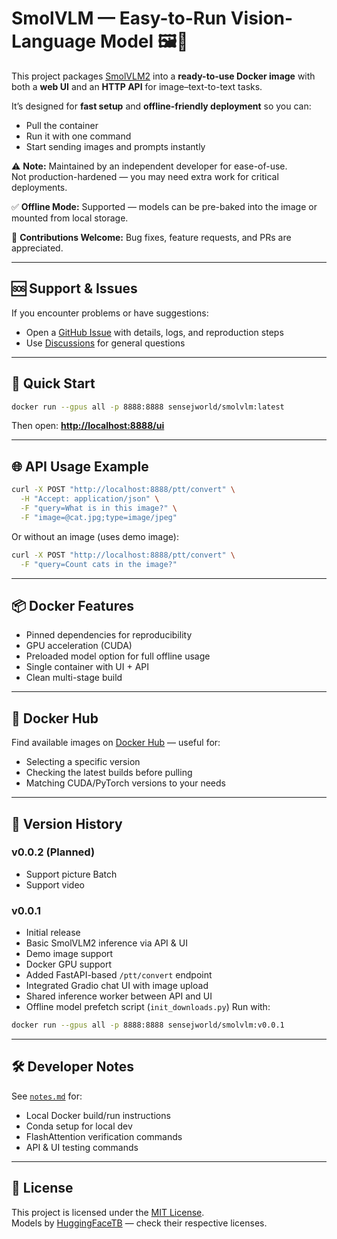 # SmolVLM — Easy-to-Run Vision-Language Model 🖼️💬

This project packages [SmolVLM2](https://huggingface.co/HuggingFaceTB/SmolVLM2-500M-Video-Instruct) into a **ready-to-use Docker image** with both a **web UI** and an **HTTP API** for image–text-to-text tasks.

It’s designed for **fast setup** and **offline-friendly deployment** so you can:
- Pull the container
- Run it with one command
- Start sending images and prompts instantly

⚠️ **Note:** Maintained by an independent developer for ease-of-use.  
Not production-hardened — you may need extra work for critical deployments.

✅ **Offline Mode:** Supported — models can be pre-baked into the image or mounted from local storage.

🤝 **Contributions Welcome:** Bug fixes, feature requests, and PRs are appreciated.

---

## 🆘 Support & Issues
If you encounter problems or have suggestions:
- Open a [GitHub Issue](https://github.com/TheMasterOfDisasters/SmolVLM/issues) with details, logs, and reproduction steps
- Use [Discussions](https://github.com/TheMasterOfDisasters/SmolVLM/discussions) for general questions

---

## 🚀 Quick Start

```bash
docker run --gpus all -p 8888:8888 sensejworld/smolvlm:latest
```

Then open: **[http://localhost:8888/ui](http://localhost:8888/ui)**

---

## 🌐 API Usage Example

```bash
curl -X POST "http://localhost:8888/ptt/convert" \
  -H "Accept: application/json" \
  -F "query=What is in this image?" \
  -F "image=@cat.jpg;type=image/jpeg"
```

Or without an image (uses demo image):

```bash
curl -X POST "http://localhost:8888/ptt/convert" \
  -F "query=Count cats in the image?"
```

---

## 📦 Docker Features
- Pinned dependencies for reproducibility
- GPU acceleration (CUDA)
- Preloaded model option for full offline usage
- Single container with UI + API
- Clean multi-stage build

---

## 🐳 Docker Hub
Find available images on [Docker Hub](https://hub.docker.com/r/sensejworld/smolvlm/tags) — useful for:
- Selecting a specific version
- Checking the latest builds before pulling
- Matching CUDA/PyTorch versions to your needs

---

## 📜 Version History

### v0.0.2 (Planned)
- Support picture Batch
- Support video

### v0.0.1
- Initial release
- Basic SmolVLM2 inference via API & UI
- Demo image support
- Docker GPU support
- Added FastAPI-based `/ptt/convert` endpoint
- Integrated Gradio chat UI with image upload
- Shared inference worker between API and UI
- Offline model prefetch script (`init_downloads.py`)
  Run with:
```bash
docker run --gpus all -p 8888:8888 sensejworld/smolvlm:v0.0.1
```

---

## 🛠 Developer Notes
See [`notes.md`](https://github.com/TheMasterOfDisasters/SmolVLM/blob/main/docs/notes.md) for:
- Local Docker build/run instructions
- Conda setup for local dev
- FlashAttention verification commands
- API & UI testing commands

---

## 📜 License
This project is licensed under the [MIT License](LICENSE).  
Models by [HuggingFaceTB](https://huggingface.co/HuggingFaceTB) — check their respective licenses.
